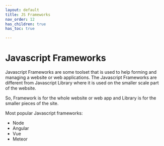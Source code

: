 ```yaml
---
layout: default
title: JS Frameworks
nav_order: 12
has_children: true
has_toc: true

---
```


# Javascript Frameworks

Javascript Frameworks are some toolset that is used to help forming and managing a website or web applications. The Javascript Frameworks are different from Javascript Library where it is used on the smaller scale part of the website. 

So, Framework is for the whole website or web app and Library is for the smaller pieces of the site.

Most popular Javascript frameworks:
* Node
* Angular 
* Vue 
* Meteor

